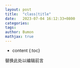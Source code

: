 ```yaml
---
layout: post
title:  "class|title"
date:   2023-07-04 16:12:33+0800
categories: 
tags: 
author: Bumon
mathjax: true
---
```


* content
{:toc}

替换此处以编辑前言





## 

